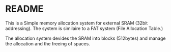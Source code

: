 # README #

This is a Simple memory allocation system for external SRAM (32bit addressing).
The system is similaire to a FAT system (File Allocation Table.)

The allocation system devides the SRAM into blocks (512bytes) and manage the allocation and the freeing of spaces.
